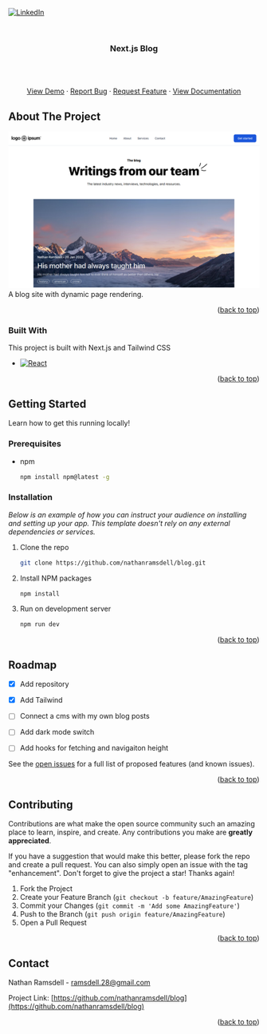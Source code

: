 
<!-- PROJECT SHIELDS -->
<!--
*** I'm using markdown "reference style" links for readability.
*** Reference links are enclosed in brackets [ ] instead of parentheses ( ).
*** See the bottom of this document for the declaration of the reference variables
*** for contributors-url, forks-url, etc. This is an optional, concise syntax you may use.
*** https://www.markdownguide.org/basic-syntax/#reference-style-links
-->

[![LinkedIn][linkedin-shield]][linkedin-url]



<!-- PROJECT LOGO -->
<br />
<div align="center">
  
  <h3 align="center">Next.js Blog</h3>

  <p align="center">
    <br />
    <br />
    <br />
    <a href="https://blog.nathanramsdell.com">View Demo</a>
    ·
    <a href="https://github.com/nathanramsdell/blog/issues">Report Bug</a>
    ·
    <a href="https://github.com/nathanramsdell/blog/issues">Request Feature</a>
    ·
    <a href="https://docs.nathanramsdell/blog">View Documentation</a>
  </p>
</div>



<!-- ABOUT THE PROJECT -->
## About The Project

[![Product Name Screen Shot][product-screenshot]](https://blog.nathanramsdell.com)
A blog site with dynamic page rendering.
<p align="right">(<a href="#readme-top">back to top</a>)</p>



### Built With

This project is built with Next.js and Tailwind CSS

* [![React][React.js]][React-url]


<p align="right">(<a href="#readme-top">back to top</a>)</p>



<!-- GETTING STARTED -->
## Getting Started

Learn how to get this running locally!

### Prerequisites

* npm
  ```sh
  npm install npm@latest -g
  ```

### Installation

_Below is an example of how you can instruct your audience on installing and setting up your app. This template doesn't rely on any external dependencies or services._

1. Clone the repo
   ```sh
   git clone https://github.com/nathanramsdell/blog.git
   ```
2. Install NPM packages
   ```sh
   npm install
   ```
3. Run on development server
   ```sh
   npm run dev
   ```

<p align="right">(<a href="#readme-top">back to top</a>)</p>


<!-- ROADMAP -->
## Roadmap

- [x] Add repository
- [x] Add Tailwind
- [ ] Connect a cms with my own blog posts
- [ ] Add dark mode switch
- [ ] Add hooks for fetching and navigaiton height


See the [open issues](https://github.com/nathanramsdell/blog/issues) for a full list of proposed features (and known issues).

<p align="right">(<a href="#readme-top">back to top</a>)</p>



<!-- CONTRIBUTING -->
## Contributing

Contributions are what make the open source community such an amazing place to learn, inspire, and create. Any contributions you make are **greatly appreciated**.

If you have a suggestion that would make this better, please fork the repo and create a pull request. You can also simply open an issue with the tag "enhancement".
Don't forget to give the project a star! Thanks again!

1. Fork the Project
2. Create your Feature Branch (`git checkout -b feature/AmazingFeature`)
3. Commit your Changes (`git commit -m 'Add some AmazingFeature'`)
4. Push to the Branch (`git push origin feature/AmazingFeature`)
5. Open a Pull Request

<p align="right">(<a href="#readme-top">back to top</a>)</p>





<!-- CONTACT -->
## Contact

Nathan Ramsdell - ramsdell.28@gmail.com

Project Link: [https://github.com/nathanramsdell/blog](https://github.com/nathanramsdell/blog)

<p align="right">(<a href="#readme-top">back to top</a>)</p>




<!-- MARKDOWN LINKS & IMAGES -->
<!-- https://www.markdownguide.org/basic-syntax/#reference-style-links -->

[linkedin-shield]: https://img.shields.io/badge/-LinkedIn-black.svg?style=for-the-badge&logo=linkedin&colorB=555
[linkedin-url]: https://www.linkedin.com/in/nathan-ramsdell/
[product-screenshot]: /blog.png
[React.js]: https://img.shields.io/badge/React-20232A?style=for-the-badge&logo=react&logoColor=61DAFB
[React-url]: https://reactjs.org/
